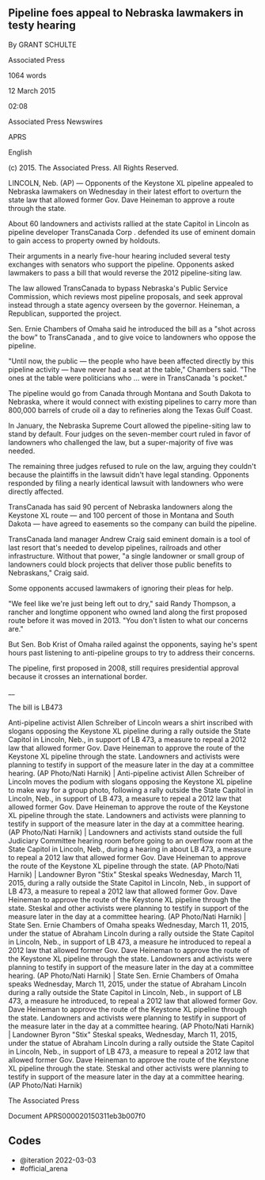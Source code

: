 ## Pipeline foes appeal to Nebraska lawmakers in testy hearing


By GRANT SCHULTE

Associated Press

1064 words

12 March 2015

02:08

Associated Press Newswires

APRS

English

\(c\) 2015. The Associated Press. All Rights Reserved.

LINCOLN, Neb. (AP) — Opponents of the Keystone XL pipeline appealed
to Nebraska lawmakers on Wednesday in their latest effort to overturn
the state law that allowed former Gov. Dave Heineman to approve a
route through the state.

About 60 landowners and activists rallied at the state Capitol in
Lincoln as pipeline developer TransCanada Corp . defended its use of
eminent domain to gain access to property owned by holdouts.

Their arguments in a nearly five-hour hearing included several testy
exchanges with senators who support the pipeline. Opponents asked
lawmakers to pass a bill that would reverse the 2012 pipeline-siting
law.

The law allowed TransCanada to bypass Nebraska's Public Service
Commission, which reviews most pipeline proposals, and seek approval
instead through a state agency overseen by the governor. Heineman,
a Republican, supported the project.

Sen. Ernie Chambers of Omaha said he introduced the bill as a "shot
across the bow" to TransCanada , and to give voice to landowners who
oppose the pipeline.

"Until now, the public — the people who have been affected directly
by this pipeline activity — have never had a seat at the table,"
Chambers said. "The ones at the table were politicians who ... were
in TransCanada 's pocket."

The pipeline would go from Canada through Montana and South Dakota
to Nebraska, where it would connect with existing pipelines to carry
more than 800,000 barrels of crude oil a day to refineries along the
Texas Gulf Coast.

In January, the Nebraska Supreme Court allowed the pipeline-siting
law to stand by default. Four judges on the seven-member court ruled
in favor of landowners who challenged the law, but a super-majority
of five was needed.

The remaining three judges refused to rule on the law, arguing they
couldn't because the plaintiffs in the lawsuit didn't have legal
standing. Opponents responded by filing a nearly identical lawsuit
with landowners who were directly affected.


TransCanada has said 90 percent of Nebraska landowners along the
Keystone XL route — and 100 percent of those in Montana and South
Dakota — have agreed to easements so the company can build the
pipeline.


TransCanada land manager Andrew Craig said eminent domain is a tool
of last resort that's needed to develop pipelines, railroads and
other infrastructure. Without that power, "a single landowner or
small group of landowners could block projects that deliver those
public benefits to Nebraskans," Craig said.

Some opponents accused lawmakers of ignoring their pleas for help.

"We feel like we're just being left out to dry," said Randy Thompson,
a rancher and longtime opponent who owned land along the first proposed
route before it was moved in 2013. "You don't listen to what our
concerns are."

But Sen. Bob Krist of Omaha railed against the opponents, saying he's
spent hours past listening to anti-pipeline groups to try to address
their concerns.

The pipeline, first proposed in 2008, still requires presidential
approval because it crosses an international border.

\_\_

The bill is LB473

Anti-pipeline activist Allen Schreiber of Lincoln wears a shirt
inscribed with slogans opposing the Keystone XL pipeline during a rally
outside the State Capitol in Lincoln, Neb., in support of LB 473, a
measure to repeal a 2012 law that allowed former Gov. Dave Heineman
to approve the route of the Keystone XL pipeline through the state.
Landowners and activists were planning to testify in support of the
measure later in the day at a committee hearing. (AP Photo/Nati Harnik)
| Anti-pipeline activist Allen Schreiber of Lincoln moves the podium
with slogans opposing the Keystone XL pipeline to make way for a group
photo, following a rally outside the State Capitol in Lincoln, Neb.,
in support of LB 473, a measure to repeal a 2012 law that allowed
former Gov. Dave Heineman to approve the route of the Keystone XL
pipeline through the state. Landowners and activists were planning
to testify in support of the measure later in the day at a committee
hearing. (AP Photo/Nati Harnik) | Landowners and activists stand
outside the full Judiciary Committee hearing room before going to an
overflow room at the State Capitol in Lincoln, Neb., during a hearing
in about LB 473, a measure to repeal a 2012 law that allowed former
Gov. Dave Heineman to approve the route of the Keystone XL pipeline
through the state. (AP Photo/Nati Harnik) | Landowner Byron "Stix"
Steskal speaks Wednesday, March 11, 2015, during a rally outside the
State Capitol in Lincoln, Neb., in support of LB 473, a measure to
repeal a 2012 law that allowed former Gov. Dave Heineman to approve
the route of the Keystone XL pipeline through the state. Steskal and
other activists were planning to testify in support of the measure
later in the day at a committee hearing. (AP Photo/Nati Harnik) |
State Sen. Ernie Chambers of Omaha speaks Wednesday, March 11, 2015,
under the statue of Abraham Lincoln during a rally outside the State
Capitol in Lincoln, Neb., in support of LB 473, a measure he introduced
to repeal a 2012 law that allowed former Gov. Dave Heineman to approve
the route of the Keystone XL pipeline through the state. Landowners
and activists were planning to testify in support of the measure later
in the day at a committee hearing. (AP Photo/Nati Harnik) | State
Sen. Ernie Chambers of Omaha speaks Wednesday, March 11, 2015, under
the statue of Abraham Lincoln during a rally outside the State Capitol
in Lincoln, Neb., in support of LB 473, a measure he introduced, to
repeal a 2012 law that allowed former Gov.  Dave Heineman to approve
the route of the Keystone XL pipeline through the state. Landowners
and activists were planning to testify in support of the measure
later in the day at a committee hearing. (AP Photo/Nati Harnik) |
Landowner Byron "Stix" Steskal speaks, Wednesday, March 11, 2015,
under the statue of Abraham Lincoln during a rally outside the State
Capitol in Lincoln, Neb., in support of LB 473, a measure to repeal
a 2012 law that allowed former Gov. Dave Heineman to approve the
route of the Keystone XL pipeline through the state. Steskal and
other activists were planning to testify in support of the measure
later in the day at a committee hearing. (AP Photo/Nati Harnik)

The Associated Press

Document APRS000020150311eb3b007f0


## Codes

* @iteration 2022-03-03
* #official_arena
